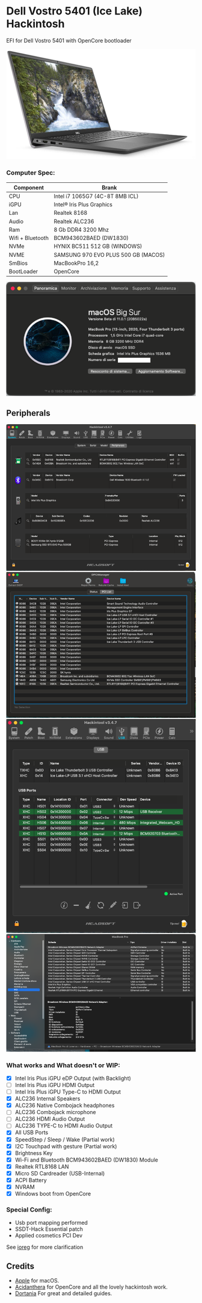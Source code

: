 # Dell Vostro 5401 (Ice Lake) Hackintosh

EFI for Dell Vostro 5401 with OpenCore bootloader

![descrizione](./Screenshot/pc.jpg)

### Computer Spec:

| Component        | Brank                              |
| ---------------- | ---------------------------------- |
| CPU              | Intel i7 1065G7 (4C-8T 8MB ICL)    |
| iGPU             | Intel® Iris Plus Graphics          |
| Lan              | Realtek 8168                       |
| Audio            | Realtek ALC236                     |
| Ram              | 8 Gb DDR4 3200 Mhz                 |
| Wifi + Bluetooth | BCM943602BAED (DW1830)             |
| NVMe             | HYNIX BC511 512 GB (WINDOWS)       |
| NVME             | SAMSUNG 970 EVO PLUS 500 GB (MACOS)|
| SmBios           | MacBookPro 16,2                    |
| BootLoader       | OpenCore                           |

![infobigsur](./Screenshot/infomacbigsur.png)

## Peripherals

![infohack](./Screenshot/periferiche.png)
![infodp2](./Screenshot/pci-list.png)
![usbmap](./Screenshot/usb-map.png)
![infopci](./Screenshot/pci-dev.png)

### What works and What doesn't or WIP:

- [x] Intel Iris Plus iGPU eDP Output (with Backlight)
- [ ] Intel Iris Plus iGPU HDMI Output
- [ ] Intel Iris Plus iGPU Type-C to HDMI Output
- [x] ALC236 Internal Speakers
- [x] ALC236 Native Combojack headphones
- [ ] ALC236 Combojack microphone
- [ ] ALC236 HDMI Audio Output
- [ ] ALC236 TYPE-C to HDMI Audio Output
- [x] All USB Ports
- [x] SpeedStep / Sleep / Wake (Partial work)
- [x] I2C Touchpad with gesture (Partial work)
- [x] Brightness Key
- [x] Wi-Fi and Bluetooth BCM943602BAED (DW1830) Module
- [x] Realtek RTL8168 LAN
- [x] Micro SD Cardreader (USB-Internal)
- [x] ACPI Battery
- [x] NVRAM
- [x] Windows boot from OpenCore

### Special Config:

- Usb port mapping performed
- SSDT-Hack Essential patch
- Applied cosmetics PCI Dev

See [ioreg](./ioreg%20MacBook%20Pro%2016%2C2.ioreg) for more clarification

## Credits

- [Apple](https://apple.com) for macOS.
- [Acidanthera](https://github.com/acidanthera) for OpenCore and all the lovely hackintosh work.
- [Dortania](https://dortania.github.io/OpenCore-Install-Guide/config-laptop.plist/icelake.html) For great and detailed guides.

